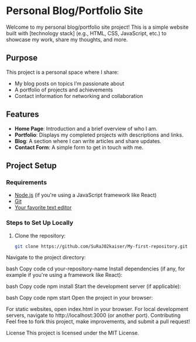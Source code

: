 # Personal Blog/Portfolio Site

Welcome to my personal blog/portfolio site project! This is a simple website built with [technology stack] (e.g., HTML, CSS, JavaScript, etc.) to showcase my work, share my thoughts, and more.

## Purpose

This project is a personal space where I share:
- My blog posts on topics I’m passionate about
- A portfolio of projects and achievements
- Contact information for networking and collaboration

## Features

- **Home Page**: Introduction and a brief overview of who I am.
- **Portfolio**: Displays my completed projects with descriptions and links.
- **Blog**: A section where I can write articles and share updates.
- **Contact Form**: A simple form to get in touch with me.

## Project Setup

### Requirements
- [Node.js](https://nodejs.org/en/) (if you're using a JavaScript framework like React)
- [Git](https://git-scm.com/)
- [Your favorite text editor](https://code.visualstudio.com/)

### Steps to Set Up Locally

1. Clone the repository:
   ```bash
   git clone https://github.com/SuRaJ02kaiser/My-first-repository.git
Navigate to the project directory:

bash
Copy code
cd your-repository-name
Install dependencies (if any, for example if you're using a framework like React):

bash
Copy code
npm install
Start the development server (if applicable):

bash
Copy code
npm start
Open the project in your browser:

For static websites, open index.html in your browser.
For local development servers, navigate to http://localhost:3000 (or another port).
Contributing
Feel free to fork this project, make improvements, and submit a pull request!

License
This project is licensed under the MIT License.

  

